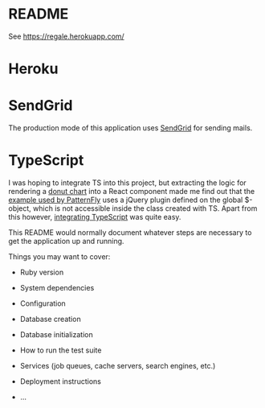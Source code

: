 # README

See https://regale.herokuapp.com/

# Heroku


# SendGrid

The production mode of this application uses [SendGrid](http://sendgrid.com) for sending mails.

# TypeScript

I was hoping to integrate TS into this project, but extracting the logic for rendering a [donut chart](https://www.patternfly.org/pattern-library/data-visualization/donut-chart) into a React component made me find out that the [example used by PatternFly](https://www.patternfly.org/pattern-library/data-visualization/donut-chart/#code) uses a jQuery plugin defined on the global $-object, which is not accessible inside the class created with TS. Apart from this however, [integrating TypeScript](https://github.com/rails/webpacker/blob/master/docs/typescript.md) was quite easy.

This README would normally document whatever steps are necessary to get the
application up and running.

Things you may want to cover:

* Ruby version

* System dependencies

* Configuration

* Database creation

* Database initialization

* How to run the test suite

* Services (job queues, cache servers, search engines, etc.)

* Deployment instructions

* ...

